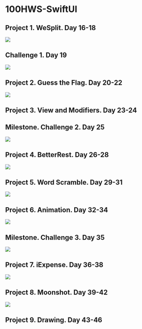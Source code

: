 # 100HWS-SwiftUI

## Project 1. WeSplit. Day 16-18
![](WeSplit/images/proj1.gif)

## Challenge 1. Day 19
![](Challenge%201/images/challange1.gif)

## Project 2. Guess the Flag. Day 20-22
![](GuessTheFlag/images/proj2.gif)

## Project 3. View and Modifiers. Day 23-24

## Milestone. Challenge 2. Day 25
![](Challange%202/images/chal2.gif)

## Project 4. BetterRest. Day 26-28
![](BetterRest/images/proj4.gif)

## Project 5. Word Scramble. Day 29-31
![](WordScramble/images/proj5.gif)

## Project 6. Animation. Day 32-34
![](Animations/images/proj6.gif)

## Milestone. Challenge 3. Day 35
![](Challange%203/images/challange3.gif)

## Project 7. iExpense. Day 36-38
![](IExpense/images/proj7.gif)

## Project 8. Moonshot. Day 39-42
![](Moonshot/images/proj8.gif)

## Project 9. Drawing. Day 43-46
